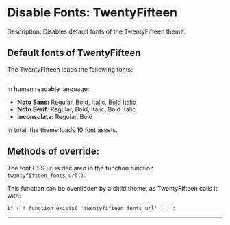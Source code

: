 # Disable Fonts: TwentyFifteen

Description: Disables default fonts of the TwentyFifteen theme.

## Default fonts of TwentyFifteen

The TwentyFifteen loads the following fonts:

```<link rel='stylesheet' id='twentyfifteen-fonts-css'  href='https://fonts.googleapis.com/css?family=Noto+Sans%3A400italic%2C700italic%2C400%2C700%7CNoto+Serif%3A400italic%2C700italic%2C400%2C700%7CInconsolata%3A400%2C700&#038;subset=latin%2Clatin-ext' type='text/css' media='all' />
```

In human readable language:

- **Noto Sans:** Regular, Bold, Italic, Bold Italic 
- **Noto Serif:** Regular, Bold, Italic, Bold Italic 
- **Inconsolata:** Regular, Bold

In total, the theme loads 10 font assets.

## Methods of override:

The font CSS url is declared in the function function `twentyfifteen_fonts_url()`.

This function can be overridden by a child theme, as TwentyFifteen calls it with:

```
if ( ! function_exists( 'twentyfifteen_fonts_url' ) ) :
```

***

